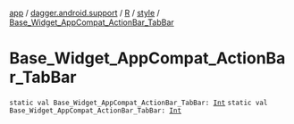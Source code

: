 [app](../../../index.md) / [dagger.android.support](../../index.md) / [R](../index.md) / [style](index.md) / [Base_Widget_AppCompat_ActionBar_TabBar](./-base_-widget_-app-compat_-action-bar_-tab-bar.md)

# Base_Widget_AppCompat_ActionBar_TabBar

`static val Base_Widget_AppCompat_ActionBar_TabBar: `[`Int`](https://kotlinlang.org/api/latest/jvm/stdlib/kotlin/-int/index.html)
`static val Base_Widget_AppCompat_ActionBar_TabBar: `[`Int`](https://kotlinlang.org/api/latest/jvm/stdlib/kotlin/-int/index.html)